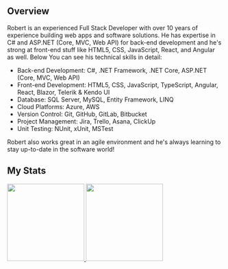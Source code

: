 ## Overview

Robert is an experienced Full Stack Developer with over 10 years of experience building web apps and software solutions. He has expertise in C# and ASP.NET (Core, MVC, Web API) for back-end development and he's strong at front-end stuff like HTML5, CSS, JavaScript, React, and Angular as well. Below You can see his technical skills in detail:

- Back-end Development: C#, .NET Framework, .NET Core, ASP.NET (Core, MVC, Web API)
- Front-end Development: HTML5, CSS, JavaScript, TypeScript, Angular, React, Blazor, Telerik & Kendo UI
- Database: SQL Server, MySQL, Entity Framework, LINQ
- Cloud Platforms: Azure, AWS
- Version Control: Git, GitHub, GitLab, Bitbucket
- Project Management: Jira, Trello, Asana, ClickUp
- Unit Testing: NUnit, xUnit, MSTest

Robert also works great in an agile environment and he's always learning to stay up-to-date in the software world!

## My Stats
<p>
<a href="https://github.com/robertaylor225">
  <img height="180em" src="https://github-readme-stats-eight-theta.vercel.app/api?username=smiledev1230&show_icons=true&theme=algolia&include_all_commits=true&count_private=true"/>
  <img height="180em" src="https://github-readme-stats-eight-theta.vercel.app/api/top-langs/?username=robertaylor225&layout=compact&langs_count=8&theme=algolia"/>
</a>
</p>
